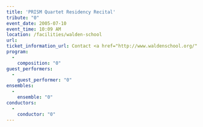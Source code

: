 ```yaml
---
title: 'PRISM Quartet Residency Recital'
tribute: "0"
event_date: 2005-07-10
event_time: 10:09 AM
location: /facilities/walden-school
url: 
ticket_information_url: Contact <a href="http://www.waldenschool.org/" title="www.waldenschool.org">www.waldenschool.org</a> for more information.
program: 
  -
    composition: "0"
guest_performers: 
  -
    guest_performer: "0"
ensembles: 
  -
    ensemble: "0"
conductors: 
  -
    conductor: "0"
---
```

